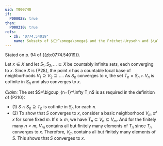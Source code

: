 ```yaml
---
uid: T000748
if:
  P000028: true
then:
  P000210: true
refs:
  - zb: "0774.54019"
    name: Subsets of ${}^\omega\omega$ and the Fréchet-Urysohn and $\alpha_i$-properties (P. Nyikos)
---
```


Stated on p. 94 of {{zb:0774.54019}}.

Let $x\in X$ and let $S_1, S_2, \dots\subseteq X$ be countably infinite sets, each converging to $x$.
Since $X$ is {P28}, the point $x$ has a countable local base of neighborhoods
$V_1\supseteq V_2\supseteq\dots$.
As $S_n$ converges to $x$, the set $T_n=S_n\cap V_n$ is cofinite in $S_n$ and also converges to $x$.

*Claim:* The set $S=\bigcup_{n=1}^\infty T_n$ is as required in the definition of {P210}:
- (1) $S\cap S_n\supseteq T_n$ is cofinite in $S_n$ for each $n$.
- (2) To show that $S$ converges to $x$, consider a basic neighborhood $V_m$ of $x$ for some fixed $m$.
If $n\ge m$, we have $T_n\subseteq V_n\subseteq V_m$.
And for the finitely many $n<m$, $V_m$ contains all but finitely many elements of $T_n$ since $T_n$ converges to $x$.
Therefore, $V_m$ contains all but finitely many elements of $S$.
This shows that $S$ converges to $x$.
